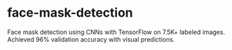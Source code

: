# face-mask-detection
Face mask detection using CNNs with TensorFlow on 7.5K+ labeled images. Achieved 96% validation accuracy with visual predictions.

